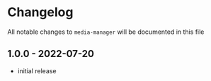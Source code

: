 # Changelog

All notable changes to `media-manager` will be documented in this file

## 1.0.0 - 2022-07-20

- initial release
